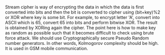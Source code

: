 Stream cipher is way of encrypting the data in which the data is first converted into bits and then the bit is converted to cipher using (bit+key)%2 or XOR where key is some bit. For example, to encrypt letter 'A', convert into ASCII which is 65, convert 65 into bits and perform bitwise XOR. The result is obtained by XORing again the cipher. The point here is how to make key as random as possible such that it becomes difficult to check using brute force attack. We should use Cryptographically secure Pseudo Random number generators. In other words, Kolmogorov complexity should be high.  It is used in GSM mobile communication.
